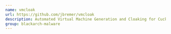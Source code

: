 ```yaml
---
name: vmcloak
url: https://github.com/jbremer/vmcloak
description: Automated Virtual Machine Generation and Cloaking for Cuckoo Sandbox.
group: blackarch-malware
---
```

